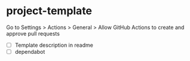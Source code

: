 # project-template

Go to Settings > Actions > General > Allow GitHub Actions to create and approve pull requests

- [ ] Template description in readme
- [ ] dependabot
